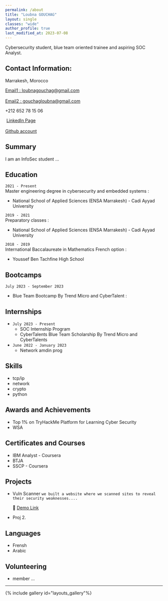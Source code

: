 ```yaml
---
permalink: /about
title: "Loubna GOUCHAG"
layout: single
classes: "wide"
author_profile: true
last_modified_at: 2023-07-08
---
```

Cybersecurity student, blue team oriented trainee and aspiring SOC Analyst.

## Contact Information:
<i class="fas fa-fw fa-home"></i> Marrakesh, Morocco

<a href="mailto:loubnagouchag@gmail.com"><i class="fas fa-fw fa-envelope"></i> Email1 : loubnagouchag@gmail.com</a><br> <br>
<a href="mailto:gouchagloubna@gmail.com"><i class="fas fa-fw fa-envelope"></i> Email2 : gouchagloubna@gmail.com</a>

<i class="fas fa-fw fa-mobile"></i> +212 652 78 15 06

<i class="fab fa-linkedin-in"></i>&nbsp;<a href="https://www.linkedin.com/in/loubna-go/">LinkedIn Page</a><br> <br>
<a href="https://github.com/LoubnaG"><i class="fab fa-fw fa-github"></i>Github account</a>

## <i class="fas fa-fw fa-user"></i> Summary

<div style="text-align: justify">
I am an InfoSec student ... 
</div>

## <i class="fas fa-fw fa-user-graduate"></i> Education

```2021 - Present``` <br>
Master engineering degree in  cybersecurity and embedded systems :
- National School of Applied Sciences (ENSA Marrakesh) - Cadi Ayyad University

```2019 - 2021``` <br>
Preparatory classes :
- National School of Applied Sciences (ENSA Marrakesh) - Cadi Ayyad University

```2018 - 2019``` <br>
 International Baccalaureate in Mathematics French option :
- Youssef Ben Tachfine High School

## <i class="fas fa-user-shield"></i> Bootcamps
 ```July 2023 - September 2023```
  - Blue Team Bootcamp By Trend Micro and CyberTalent :

## <i class="fas fa-fw fa-briefcase"></i> Internships
- ```July 2023 - Present```
  - SOC Internship Program
  - CyberTalents Blue Team Scholarship By Trend Micro and CyberTalents
- ```June 2022 - January 2023```
  - Network amdin prog

## <i class="fas fa-code"></i> Skills
- tcp/ip
- network
- crypto
- python

## <i class="fas fa-fw fa-award"></i> Awards and Achievements
- Top 1% on TryHackMe Platform for Learning Cyber Security
- WSA

## <i class="fas fa-fw fa-certificate"></i> Certificates and Courses
- IBM Analyst - Coursera
- BTJA
- SSCP - Coursera

## <i class="fas fa-fw fa-trophy"></i> Projects

- Vuln Scanner
  ```we built a website where we scanned sites to reveal their security weaknesses....```
  
  🔗 [Demo Link](https://www.youtube.com/watch?v=-RsAP6A5rNs)
- Proj 2. 

## <i class="fas fa-fw fa-language"></i> Languages
- Frensh
- Arabic

## <i class="fas fa-fw fa-handshake"></i> Volunteering
- member ...

---




{% include gallery id="layouts_gallery"%}